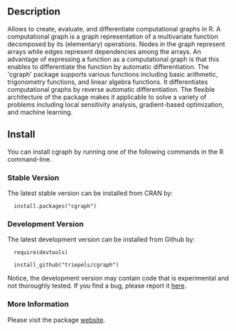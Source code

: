 ## Description
Allows to create, evaluate, and differentiate computational graphs in R. A computational graph is a graph representation of a multivariate function decomposed by its (elementary) operations. Nodes in the graph represent arrays while edges represent dependencies among the arrays. An advantage of expressing a function as a computational graph is that this enables to differentiate the function by automatic differentiation. The 'cgraph' package supports various functions including basic arithmetic, trigonometry functions, and linear algebra functions. It differentiates computational graphs by reverse automatic differentiation. The flexible architecture of the package makes it applicable to solve a variety of problems including local sensitivity analysis, gradient-based optimization, and machine learning.

## Install

You can install cgraph by running one of the following commands in the R command-line.

### Stable Version

The latest stable version can be installed from CRAN by:

```{r eval = F}
  install.packages("cgraph")
```

### Development Version

The latest development version can be installed from Github by:

```{r eval = F}
  require(devtools)

  install_github("triepels/cgraph")
```

Notice, the development version may contain code that is experimental and not thoroughly tested. If you find a bug, please report it [here](https://github.com/triepels/cgraph/issues).

### More Information
Please visit the package [website](https://cgraph.org).
